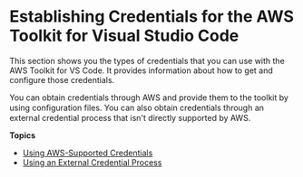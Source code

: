 # Establishing Credentials for the AWS Toolkit for Visual Studio Code<a name="establish-credentials"></a>

This section shows you the types of credentials that you can use with the AWS Toolkit for VS Code\. It provides information about how to get and configure those credentials\.

You can obtain credentials through AWS and provide them to the toolkit by using conﬁguration files\. You can also obtain credentials through an external credential process that isn't directly supported by AWS\.

**Topics**
+ [Using AWS\-Supported Credentials](aws-credentials.md)
+ [Using an External Credential Process](external-credential-process.md)